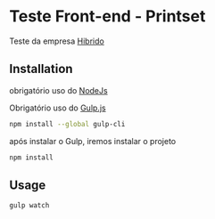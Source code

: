 # Teste Front-end - Printset

Teste da empresa [Hibrido](https://www.hibrido.com.br/)

## Installation

obrigatório uso do [NodeJs](https://nodejs.org/en/)

Obrigatório uso do [Gulp.js](https://gulpjs.com/)

```bash
npm install --global gulp-cli
```
após instalar o Gulp, iremos instalar o projeto

```bash
npm install
```

## Usage

```bash
gulp watch
```
